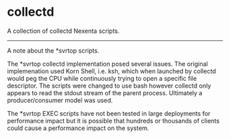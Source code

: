 collectd
========

A collection of collectd Nexenta scripts.

---

A note about the *svrtop scripts.

The *svrtop collectd implementation posed several issues. The original implemenation used Korn Shell, i.e. ksh, which when launched by collectd would peg the CPU while continuously trying to open a specific file descriptor. The scripts were changed to use bash however collectd only appears to read the stdout stream of the parent process. Ultimately a producer/consumer model was used.

The *svrtop EXEC scripts have not been tested in large deployments for performance impact but it is possible that hundreds or thousands of clients could cause a performance impact on the system.
